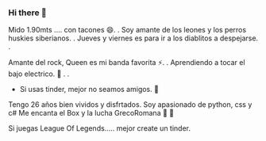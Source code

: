 ### Hi there 👋



Mido 1.90mts .... con tacones 😄.  .
Soy amante de los leones y los perros huskies siberianos.  .
Jueves y viernes es para ir a los diablitos a despejarse.  .

Amante del rock, Queen es mi banda favorita ⚡.  .
Aprendiendo a tocar el bajo electrico. 🎸 .  .
* Si usas tinder, mejor no seamos amigos. 🤔

Tengo 26 años bien vividos y disfrtados.
Soy apasionado de python, css y c#
Me encanta el Box y la lucha GrecoRomana 🤼 🥊

Si juegas League Of Legends..... mejor create un tinder.
